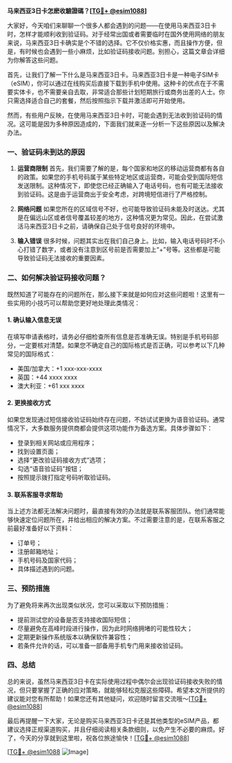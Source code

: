 **马来西亚3日卡怎麽收驗證碼？[[TG💪+ @esim1088](https://t.me/s/esim1088)]**

大家好，今天咱们来聊聊一个很多人都会遇到的问题——在使用马来西亚3日卡时，怎样才能顺利收到验证码。对于经常出国或者需要临时在国外使用网络的朋友来说，马来西亚3日卡确实是个不错的选择。它不仅价格实惠，而且操作方便，但是，有时候也会遇到一些小麻烦，比如验证码接收问题。别担心，这篇文章会详细为你解答这些问题。

首先，让我们了解一下什么是马来西亚3日卡。马来西亚3日卡是一种电子SIM卡（eSIM），你可以通过在线购买后直接下载到手机中使用。这种卡的优点在于不需要实体卡，也不需要亲自去取，非常适合那些计划短期旅行或商务出差的人士。你只需选择适合自己的套餐，然后按照指示下载并激活即可开始使用。

然而，有些用户反映，在使用马来西亚3日卡时，可能会遇到无法收到验证码的情况。这可能是因为多种原因造成的，下面我们就来逐一分析一下这些原因以及解决办法。

### 一、验证码未到达的原因

1. **运营商限制**
   首先，我们需要了解的是，每个国家和地区的移动运营商都有各自的政策。如果您的手机号码属于某些特定地区或运营商，可能会受到国际短信发送限制。这种情况下，即使您已经正确输入了电话号码，也有可能无法接收到验证码。这是由于运营商出于安全考虑，对跨境短信进行了严格控制。

2. **网络问题**
   如果您所在的区域信号不好，也可能导致验证码未能及时送达。尤其是在偏远山区或者信号覆盖较差的地方，这种情况更为常见。因此，在尝试激活马来西亚3日卡之前，请确保自己处于信号良好的环境中。

3. **输入错误**
   很多时候，问题其实出在我们自己身上。比如，输入电话号码时不小心打错了数字，或者没有注意到区号前是否需要加上“+”号等。这些都是可能导致验证码无法接收的重要因素。

### 二、如何解决验证码接收问题？

既然知道了可能存在的问题所在，那么接下来就是如何应对这些问题啦！这里有一些实用的小技巧可以帮助您更好地处理此类情况：

#### 1. 确认输入信息无误
在填写申请表格时，请务必仔细检查所有信息是否准确无误。特别是手机号码部分，一定要核对清楚。如果您不确定自己的国际格式是否正确，可以参考以下几种常见的国际格式：
- 美国/加拿大：+1 xxx-xxx-xxxx
- 英国：+44 xxxx xxxx
- 澳大利亚：+61 xxx xxxx

#### 2. 更换接收方式
如果您发现通过短信接收验证码始终存在问题，不妨试试更换为语音验证码。通常情况下，大多数服务提供商都会提供这项功能作为备选方案。具体步骤如下：
- 登录到相关网站或应用程序；
- 找到设置页面；
- 选择“更改验证码接收方式”选项；
- 勾选“语音验证码”按钮；
- 按照提示拨打指定号码听取验证码。

#### 3. 联系客服寻求帮助
当上述方法都无法解决问题时，最直接有效的办法就是联系客服团队。他们通常能够快速定位问题所在，并给出相应的解决方案。不过需要注意的是，在联系客服之前最好准备好以下资料：
- 订单号；
- 注册邮箱地址；
- 手机号码及国家代码；
- 具体描述遇到的问题。

### 三、预防措施

为了避免将来再次出现类似状况，您可以采取以下预防措施：
- 提前测试您的设备是否支持接收国际短信；
- 尽量避免在高峰时段进行操作，因为此时网络拥堵的可能性较大；
- 定期更新操作系统版本以确保软件兼容性；
- 若条件允许的话，可以准备一部备用手机专门用来接收验证码。

### 四、总结

总的来说，虽然马来西亚3日卡在实际使用过程中偶尔会出现验证码接收失败的情况，但只要掌握了正确的应对策略，就能够轻松克服这些障碍。希望本文所提供的建议能对您有所帮助！如果您还有其他疑问，欢迎随时留言交流哦～[[TG💪+ @esim1088](https://t.me/s/esim1088)]

最后再提醒一下大家，无论是购买马来西亚3日卡还是其他类型的eSIM产品，都建议选择正规渠道购买，并且仔细阅读相关条款细则，以免产生不必要的麻烦。好了，今天的分享就到这里啦，祝各位旅途愉快！[[TG💪+ @esim1088](https://t.me/s/esim1088)] 

[[TG💪+ @esim1088](https://t.me/s/esim1088) ![Image](https://i.postimg.cc/4NQfJmqS/Snipaste-2025-05-13-00-14-12.png)]
